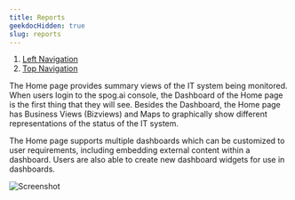 ```yaml
---
title: Reports
geekdocHidden: true
slug: reports
---
```


1. <a href="/cloud_vista/Overview/leftnavbar">Left Navigation</a>
2. <a href="/cloud_vista/Overview/topnavbar">Top Navigation</a>



The Home page provides summary views of the IT system being monitored. When users login to the spog.ai console, the Dashboard of the Home page is the first thing that they will see. Besides the Dashboard, the Home page has Business Views (Bizviews) and Maps to graphically show different representations of the status of the IT system. 

The Home page supports multiple dashboards which can be customized to user requirements, including embedding external content within a dashboard. Users are also able to create new dashboard widgets for use in dashboards.


![Screenshot](/cloud_vista/Overview/images/Home.png)
